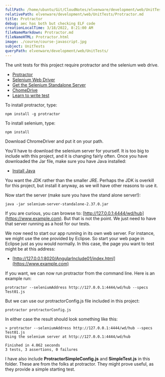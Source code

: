 ```yaml
---
fullPath: /home/ubuntu/Git/CloudNotes/elvenware/development/web/UnitTests/Protractor.md
relativePath: elvenware/development/web/UnitTests/Protractor.md
title: Protractor
debug: aec has both but checking ELF code
creationLocalTime: 3/18/2022, 8:21:00 AM
fileNameMarkdown: Protractor.md
fileNameHTML: Protractor.html
image: ./course/course-javascript.jpg
subject: UnitTests
queryPath: elvenware/development/web/UnitTests/
---
```


<!-- toc -->
<!-- tocstop -->

The unit tests for this project require protractor and the selenium web drive.

-	[Protractor](https://github.com/angular/protractor)
-	[Selenium Web Driver](https://npmjs.org/package/selenium-webdriver)
-	[Get the Selenium Standalone Server](http://www.seleniumhq.org/download/)
-	[ChomeDrive](http://chromedriver.storage.googleapis.com/index.html)
-	[Learn to write test](https://github.com/angular/protractor/blob/master/docs/getting-started.md)

To install protractor, type:

	npm install -g protractor

To install selenium, type:

	npm install

Download ChromeDriver and put it on your path.

You'll have to download the selenium server for yourself. It is too big
to include with this project, and it is changing fairly often. Once
you have downloaded the Jar file, make sure you have Java installed:

-	[Install Java](http://www.oracle.com/technetwork/java/javase/downloads/index.html)

You want the JDK rather than the smaller JRE. Perhaps the JDK is overkill for this
project, but install it anyway, as we will have other reasons to use it.

Now start the server (make sure you have the stand alone server!):

	java -jar selenium-server-standalone-2.37.0.jar

If you are curious, you can browse to: [http://127.0.0.1:4444/wd/hub](https://www.example.com).
But that is not the point. We just need to have that server running
as a host for our tests.

We now need to start our app running in its own web server. For
instance, we might use the one provided by Eclipse. So start your
web page in Eclipse just as you would normally. In this case,
the page you want to test might be at this address:

- [http://127.0.0.1:8020/AngularInclude01/index.html](https://www.example.com)

If you want, we can now run protractor from the command line. Here is
an example run:

```code
protractor --seleniumAddress http://127.0.0.1:4444/wd/hub --specs Test01.js
```

But we can use our protractorConfig.js file included in this project:

	protractor protractorConfig.js

In either case the result should look something like this:

```code
> protractor --seleniumAddress http://127.0.0.1:4444/wd/hub --specs Test01.js
Using the selenium server at http://127.0.0.1:4444/wd/hub

Finished in 4.062 seconds
3 tests, 3 assertions, 0 failures
```

I have also include **ProtractorSimpleConfig.js** and **SimpleTest.js** in
this folder. These are from the folks at protractor. They might
prove useful, as they provide a simple starting test.

